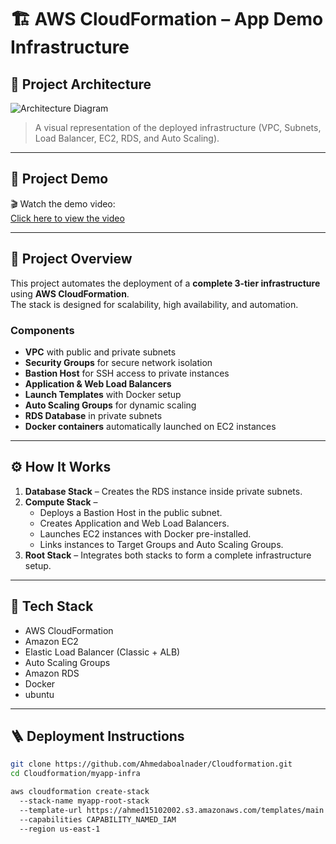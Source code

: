 # 🏗️ AWS CloudFormation – App Demo Infrastructure

## 📸 Project Architecture
![Architecture Diagram](./images/architecture.png)
> A visual representation of the deployed infrastructure (VPC, Subnets, Load Balancer, EC2, RDS, and Auto Scaling).

---

## 🎥 Project Demo
🎬 Watch the demo video:  
[Click here to view the video](./videos/demo.mp4)

---

## 🚀 Project Overview
This project automates the deployment of a **complete 3-tier infrastructure** using **AWS CloudFormation**.  
The stack is designed for scalability, high availability, and automation.

### Components
- **VPC** with public and private subnets  
- **Security Groups** for secure network isolation  
- **Bastion Host** for SSH access to private instances  
- **Application & Web Load Balancers**  
- **Launch Templates** with Docker setup  
- **Auto Scaling Groups** for dynamic scaling  
- **RDS Database** in private subnets  
- **Docker containers** automatically launched on EC2 instances  

---

## ⚙️ How It Works
1. **Database Stack** – Creates the RDS instance inside private subnets.  
2. **Compute Stack** –  
   - Deploys a Bastion Host in the public subnet.  
   - Creates Application and Web Load Balancers.  
   - Launches EC2 instances with Docker pre-installed.  
   - Links instances to Target Groups and Auto Scaling Groups.  
3. **Root Stack** – Integrates both stacks to form a complete infrastructure setup.

---

## 🧩 Tech Stack
- AWS CloudFormation  
- Amazon EC2  
- Elastic Load Balancer (Classic + ALB)  
- Auto Scaling Groups  
- Amazon RDS  
- Docker  
- ubuntu  

---

## 🪜 Deployment Instructions
```bash
git clone https://github.com/Ahmedaboalnader/Cloudformation.git
cd Cloudformation/myapp-infra

aws cloudformation create-stack  
  --stack-name myapp-root-stack 
  --template-url https://ahmed15102002.s3.amazonaws.com/templates/main.yaml 
  --capabilities CAPABILITY_NAMED_IAM  
  --region us-east-1
